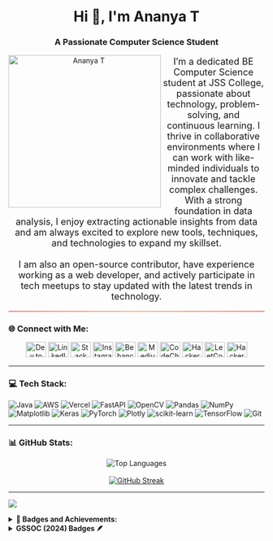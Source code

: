 
<h1 align="center">Hi 👋, I'm Ananya T</h1>
<h3 align="center">A Passionate Computer Science Student</h3>

<p align="center">
    <img src="https://camo.githubusercontent.com/7121e075c5eb0d29a9e55c728f196e8914e2dea928bfc8e3ef1ccd8ff1ce716c/68747470733a2f2f692e70696e696d672e636f6d2f6f726967696e616c732f30362f36302f65662f30363630656665383266613364613432656435366565663031333137313833352e676966" alt="Ananya T" align="left" width="300" height="300" />
    <p align="center" style="font-size: 18px;">
        I’m a dedicated BE Computer Science student at JSS College, passionate about technology, problem-solving, and continuous learning. I thrive in collaborative environments where I can work with like-minded individuals to innovate and tackle complex challenges. With a strong foundation in data analysis, I enjoy extracting actionable insights from data and am always excited to explore new tools, techniques, and technologies to expand my skillset.
        <br><br>
        I am also an open-source contributor, have experience working as a web developer, and actively participate in tech meetups to stay updated with the latest trends in technology.
    </p>
</p>

<hr style="border: none; height: 2px; background: linear-gradient(to right, #ff7e5f, #feb47b, #ff7e5f);" />


### 🌐 Connect with Me:
<p align="center">
    <a href="https://dev.to/ananya14" target="_blank"><img src="https://raw.githubusercontent.com/rahuldkjain/github-profile-readme-generator/master/src/images/icons/Social/devto.svg" alt="Dev.to" height="30" width="40" /></a>
    <a href="https://www.linkedin.com/in/ananya-t-52a82524a/" target="_blank"><img src="https://raw.githubusercontent.com/rahuldkjain/github-profile-readme-generator/master/src/images/icons/Social/linked-in-alt.svg" alt="LinkedIn" height="30" width="40" /></a>
    <a href="https://stackoverflow.com/users/25868913" target="_blank"><img src="https://raw.githubusercontent.com/rahuldkjain/github-profile-readme-generator/master/src/images/icons/Social/stack-overflow.svg" alt="Stack Overflow" height="30" width="40" /></a>
    <a href="https://instagram.com/0814_ananya" target="_blank"><img src="https://raw.githubusercontent.com/rahuldkjain/github-profile-readme-generator/master/src/images/icons/Social/instagram.svg" alt="Instagram" height="30" width="40" /></a>
    <a href="https://www.behance.net/ananyat1" target="_blank"><img src="https://raw.githubusercontent.com/rahuldkjain/github-profile-readme-generator/master/src/images/icons/Social/behance.svg" alt="Behance" height="30" width="40" /></a>
    <a href="https://medium.com/@14ananya.anna" target="_blank"><img src="https://raw.githubusercontent.com/rahuldkjain/github-profile-readme-generator/master/src/images/icons/Social/medium.svg" alt="Medium" height="30" width="40" /></a>
    <a href="https://www.codechef.com/users/anu0814" target="_blank"><img src="https://cdn.jsdelivr.net/npm/simple-icons@3.1.0/icons/codechef.svg" alt="CodeChef" height="30" width="40" /></a>
    <a href="https://www.hackerrank.com/profile/14ananya_anna" target="_blank"><img src="https://raw.githubusercontent.com/rahuldkjain/github-profile-readme-generator/master/src/images/icons/Social/hackerrank.svg" alt="HackerRank" height="30" width="40" /></a>
    <a href="https://leetcode.com/u/user8879xw/" target="_blank"><img src="https://raw.githubusercontent.com/rahuldkjain/github-profile-readme-generator/master/src/images/icons/Social/leet-code.svg" alt="LeetCode" height="30" width="40" /></a>
    <a href="https://www.hackerearth.com/@ananyaevara/" target="_blank"><img src="https://raw.githubusercontent.com/rahuldkjain/github-profile-readme-generator/master/src/images/icons/Social/hackerearth.svg" alt="HackerEarth" height="30" width="40" /></a>
</p>

---

### 💻 Tech Stack:
![Java](https://img.shields.io/badge/java-%23ED8B00.svg?style=for-the-badge&logo=openjdk&logoColor=white) ![AWS](https://img.shields.io/badge/AWS-%23FF9900.svg?style=for-the-badge&logo=amazon-aws&logoColor=white) ![Vercel](https://img.shields.io/badge/vercel-%23000000.svg?style=for-the-badge&logo=vercel&logoColor=white) ![FastAPI](https://img.shields.io/badge/FastAPI-005571?style=for-the-badge&logo=fastapi) ![OpenCV](https://img.shields.io/badge/opencv-%23white.svg?style=for-the-badge&logo=opencv&logoColor=white) ![Pandas](https://img.shields.io/badge/pandas-%23150458.svg?style=for-the-badge&logo=pandas&logoColor=white) ![NumPy](https://img.shields.io/badge/numpy-%23013243.svg?style=for-the-badge&logo=numpy&logoColor=white) ![Matplotlib](https://img.shields.io/badge/Matplotlib-%23ffffff.svg?style=for-the-badge&logo=Matplotlib&logoColor=black) ![Keras](https://img.shields.io/badge/Keras-%23D00000.svg?style=for-the-badge&logo=Keras&logoColor=white) ![PyTorch](https://img.shields.io/badge/PyTorch-%23EE4C2C.svg?style=for-the-badge&logo=PyTorch&logoColor=white) ![Plotly](https://img.shields.io/badge/Plotly-%233F4F75.svg?style=for-the-badge&logo=plotly&logoColor=white) ![scikit-learn](https://img.shields.io/badge/scikit--learn-%23F7931E.svg?style=for-the-badge&logo=scikit-learn&logoColor=white) ![TensorFlow](https://img.shields.io/badge/TensorFlow-%23FF6F00.svg?style=for-the-badge&logo=TensorFlow&logoColor=white) ![Git](https://img.shields.io/badge/git-%23F05033.svg?style=for-the-badge&logo=git&logoColor=white)

---

### 📊 GitHub Stats:
<p align="center">
    <img src="https://github-readme-stats.vercel.app/api/top-langs/?username=Anu142004&theme=dark&hide_border=false&include_all_commits=false&count_private=false&layout=compact" alt="Top Languages" />
    <br><br>
    <a href="https://git.io/streak-stats">
        <img src="https://streak-stats.demolab.com?user=Anu142004&theme=dracula&exclude_days=Sun" alt="GitHub Streak" />
    </a>
</p>

---

[![](https://visitcount.itsvg.in/api?id=Anu142004&icon=0&color=0)](https://visitcount.itsvg.in)
<details>
 <summary><b>🏅 Badges and Achievements:</b></summary>
    
  [![An image of @anu142004's Holopin badges, which is a link to view their full Holopin profile](https://holopin.me/anu142004)](https://holopin.io/@anu142004)
 <img align="center" src="https://holopin.me/anu142004" alt="HOLOPIN" />

<p align="center">
    <img align="center" src="https://tryhackme-badges.s3.amazonaws.com/14ananyaanna08.png" alt="TryHackMe Badge" />
</p>
</details>
<details>
 <summary><b>GSSOC (2024) Badges 🪶</b></summary>
 <div align="center">
    <a href="https://gssoc.girlscript.tech/leaderboard">
        <img src="https://raw.githubusercontent.com/GSSoC24/Postman-Challenge/main/docs/assets/Postman%20White.png" width="100px" height="100px" />
        <img src="https://raw.githubusercontent.com/GSSoC24/Hack-Web3Conf/refs/heads/main/assets/Hack-Web3Conf%202024%20Badge%20(2).png" width="100px" height="100px" />
        <img src="https://raw.githubusercontent.com/GSSoC24/Postman-Challenge/main/docs/assets/1.png" width="

100px" height="100px" />
        <img src="https://raw.githubusercontent.com/GSSoC24/Postman-Challenge/main/docs/assets/2.png" width="100px" height="100px" />
        <img src="https://raw.githubusercontent.com/GSSoC24/Postman-Challenge/main/docs/assets/3.png" width="100px" height="100px" />
        <img src="https://raw.githubusercontent.com/GSSoC24/Postman-Challenge/main/docs/assets/4.png" width="100px" height="100px" />
        <img src="https://raw.githubusercontent.com/GSSoC24/Postman-Challenge/main/docs/assets/5.png" width="100px" height="100px" />
    </a>
 </div>
</details>

